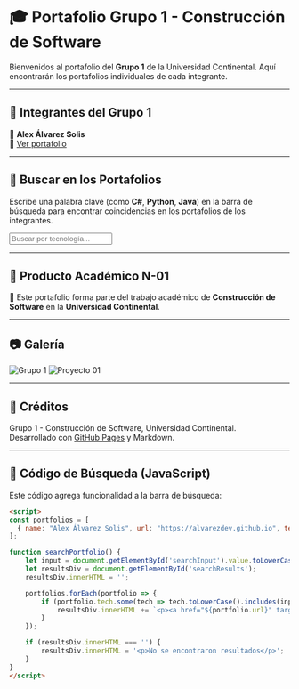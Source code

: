 # 🎓 Portafolio Grupo 1 - Construcción de Software

Bienvenidos al portafolio del **Grupo 1** de la Universidad Continental. Aquí encontrarán los portafolios individuales de cada integrante.

---

## 🚀 Integrantes del Grupo 1

🔹 **Alex Álvarez Solis**  
📌 [Ver portafolio](https://alvarezdev.github.io)  

---

## 🔎 Buscar en los Portafolios  

Escribe una palabra clave (como **C#**, **Python**, **Java**) en la barra de búsqueda para encontrar coincidencias en los portafolios de los integrantes.

<input type="text" id="searchInput" placeholder="Buscar por tecnología..." onkeyup="searchPortfolio()">

<div id="searchResults"></div>

---

## 📌 Producto Académico N-01  
🔹 Este portafolio forma parte del trabajo académico de **Construcción de Software** en la **Universidad Continental**.

---

## 📷 Galería  

<img src="https://via.placeholder.com/300x200?text=Grupo+1" alt="Grupo 1">
<img src="https://via.placeholder.com/300x200?text=Proyecto+01" alt="Proyecto 01">

---

## 📜 Créditos  
Grupo 1 - Construcción de Software, Universidad Continental.  
Desarrollado con [GitHub Pages](https://pages.github.com/) y Markdown.

---

## 📜 Código de Búsqueda (JavaScript)
Este código agrega funcionalidad a la barra de búsqueda:

```html
<script>
const portfolios = [
  { name: "Alex Álvarez Solis", url: "https://alvarezdev.github.io", tech: ["C#", "Python"] }
];

function searchPortfolio() {
    let input = document.getElementById('searchInput').value.toLowerCase();
    let resultsDiv = document.getElementById('searchResults');
    resultsDiv.innerHTML = '';

    portfolios.forEach(portfolio => {
        if (portfolio.tech.some(tech => tech.toLowerCase().includes(input))) {
            resultsDiv.innerHTML += `<p><a href="${portfolio.url}" target="_blank">${portfolio.name}</a></p>`;
        }
    });

    if (resultsDiv.innerHTML === '') {
        resultsDiv.innerHTML = '<p>No se encontraron resultados</p>';
    }
}
</script>
